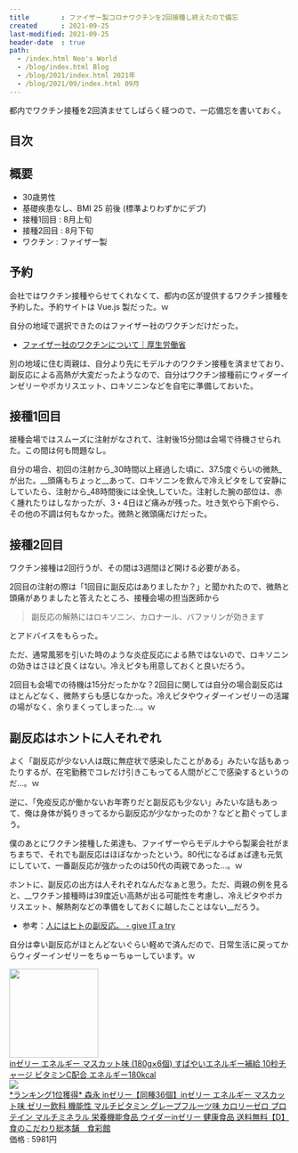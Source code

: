 ```yaml
---
title        : ファイザー製コロナワクチンを2回接種し終えたので備忘
created      : 2021-09-25
last-modified: 2021-09-25
header-date  : true
path:
  - /index.html Neo's World
  - /blog/index.html Blog
  - /blog/2021/index.html 2021年
  - /blog/2021/09/index.html 09月
---
```


都内でワクチン接種を2回済ませてしばらく経つので、一応備忘を書いておく。

## 目次

## 概要

- 30歳男性
- 基礎疾患なし、BMI 25 前後 (標準よりわずかにデブ)
- 接種1回目 : 8月上旬
- 接種2回目 : 8月下旬
- ワクチン : ファイザー製

## 予約

会社ではワクチン接種やらせてくれなくて、都内の区が提供するワクチン接種を予約した。予約サイトは Vue.js 製だった。ｗ

自分の地域で選択できたのはファイザー社のワクチンだけだった。

- [ファイザー社のワクチンについて｜厚生労働省](https://www.mhlw.go.jp/stf/seisakunitsuite/bunya/vaccine_pfizer.html)

別の地域に住む両親は、自分より先にモデルナのワクチン接種を済ませており、副反応による高熱が大変だったようなので、自分はワクチン接種前にウィダーインゼリーやポカリスエット、ロキソニンなどを自宅に準備しておいた。

## 接種1回目

接種会場ではスムーズに注射がなされて、注射後15分間は会場で待機させられた。この間は何も問題なし。

自分の場合、初回の注射から_30時間以上経過した頃に、37.5度ぐらいの微熱_が出た。__頭痛もちょっと__あって、ロキソニンを飲んで冷えピタをして安静にしていたら、注射から_48時間後には全快_していた。注射した腕の部位は、赤く腫れたりはしなかったが、3・4日ほど痛みが残った。吐き気やら下痢やら、その他の不調は何もなかった。微熱と微頭痛だけだった。

## 接種2回目

ワクチン接種は2回行うが、その間は3週間ほど開ける必要がある。

2回目の注射の際は「1回目に副反応はありましたか？」と聞かれたので、微熱と頭痛がありましたと答えたところ、接種会場の担当医師から

> 副反応の解熱にはロキソニン、カロナール、バファリンが効きます

とアドバイスをもらった。

ただ、通常風邪を引いた時のような炎症反応による熱ではないので、ロキソニンの効きはさほど良くはない。冷えピタも用意しておくと良いだろう。

2回目も会場での待機は15分だったかな？2回目に関しては自分の場合副反応はほとんどなく、微熱すらも感じなかった。冷えピタやウィダーインゼリーの活躍の場がなく、余りまくってしまった…。ｗ

## 副反応はホントに人それぞれ

よく「副反応が少ない人は既に無症状で感染したことがある」みたいな話もあったりするが、在宅勤務でコレだけ引きこもってる人間がどこで感染するというのだ…。ｗ

逆に、「免疫反応が働かないお年寄りだと副反応も少ない」みたいな話もあって、俺は身体が鈍りきってるから副反応が少なかったのか？などと勘ぐってしまう。

僕のあとにワクチン接種した弟達も、ファイザーやらモデルナやら製薬会社がまちまちで、それでも副反応はほぼなかったという。80代になるばぁば達も元気にしていて、一番副反応が強かったのは50代の両親であった…。ｗ

ホントに、副反応の出方は人それぞれなんだなぁと思う。ただ、両親の例を見ると、__ワクチン接種時は39度近い高熱が出る可能性を考慮し、冷えピタやポカリスエット、解熱剤などの準備をしておくに越したことはない__だろう。

- 参考：[人にはヒトの副反応。 - give IT a try](https://blog.jnito.com/entry/2021/09/22/081416)

自分は幸い副反応がほとんどないぐらい軽めで済んだので、日常生活に戻ってからウィダーインゼリーをちゅーちゅーしています。ｗ

<div class="ad-amazon">
  <div class="ad-amazon-image">
    <a href="https://www.amazon.co.jp/dp/B00BAN5XQ2?tag=neos21-22&amp;linkCode=osi&amp;th=1&amp;psc=1">
      <img src="https://m.media-amazon.com/images/I/51n8WSn+VdL._SL160_.jpg" width="160" height="160">
    </a>
  </div>
  <div class="ad-amazon-info">
    <div class="ad-amazon-title">
      <a href="https://www.amazon.co.jp/dp/B00BAN5XQ2?tag=neos21-22&amp;linkCode=osi&amp;th=1&amp;psc=1">inゼリー エネルギー マスカット味 (180g×6個) すばやいエネルギー補給 10秒チャージ ビタミンC配合 エネルギー180kcal</a>
    </div>
  </div>
</div>

<div class="ad-rakuten">
  <div class="ad-rakuten-image">
    <a href="https://hb.afl.rakuten.co.jp/hgc/g00tux12.waxyc366.g00tux12.waxydd18/?pc=https%3A%2F%2Fitem.rakuten.co.jp%2Fs-kodawari%2F7170488%2F&amp;m=http%3A%2F%2Fm.rakuten.co.jp%2Fs-kodawari%2Fi%2F10001002%2F">
      <img src="https://thumbnail.image.rakuten.co.jp/@0_mall/s-kodawari/cabinet/08251719/7170488.jpg?_ex=128x128">
    </a>
  </div>
  <div class="ad-rakuten-info">
    <div class="ad-rakuten-title">
      <a href="https://hb.afl.rakuten.co.jp/hgc/g00tux12.waxyc366.g00tux12.waxydd18/?pc=https%3A%2F%2Fitem.rakuten.co.jp%2Fs-kodawari%2F7170488%2F&amp;m=http%3A%2F%2Fm.rakuten.co.jp%2Fs-kodawari%2Fi%2F10001002%2F">*ランキング1位獲得* 森永 inゼリー【同種36個】inゼリー エネルギー マスカット味 ゼリー飲料 機能性 マルチビタミン グレープフルーツ味 カロリーゼロ プロテイン マルチミネラル 栄養機能食品 ウイダーinゼリー 健康食品 送料無料【D】</a>
    </div>
    <div class="ad-rakuten-shop">
      <a href="https://hb.afl.rakuten.co.jp/hgc/g00tux12.waxyc366.g00tux12.waxydd18/?pc=https%3A%2F%2Fwww.rakuten.co.jp%2Fs-kodawari%2F&amp;m=http%3A%2F%2Fm.rakuten.co.jp%2Fs-kodawari%2F">食のこだわり総本舗　食彩館</a>
    </div>
    <div class="ad-rakuten-price">価格 : 5981円</div>
  </div>
</div>
